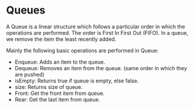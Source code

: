 # Queues

A Queue is a linear structure which follows a particular order in which the operations are performed. The order is First In First Out (FIFO). In a queue, we remove the item the least recently added.

Mainly the following basic operations are performed in Queue:

- Enqueue: Adds an item to the queue.
- Dequeue: Removes an item from the queue. (same order in which they are pushed)
- isEmpty: Returns true if queue is empty, else false.
- size: Returns size of queue.
- Front: Get the front item from queue.
- Rear: Get the last item from queue.
